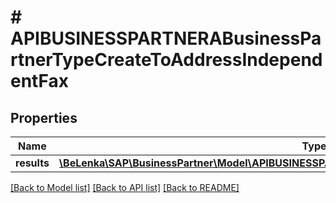 # # APIBUSINESSPARTNERABusinessPartnerTypeCreateToAddressIndependentFax

## Properties

Name | Type | Description | Notes
------------ | ------------- | ------------- | -------------
**results** | [**\BeLenka\SAP\BusinessPartner\Model\APIBUSINESSPARTNERABPAddressIndependentFaxTypeCreate[]**](APIBUSINESSPARTNERABPAddressIndependentFaxTypeCreate.md) |  | [optional]

[[Back to Model list]](../../README.md#models) [[Back to API list]](../../README.md#endpoints) [[Back to README]](../../README.md)
